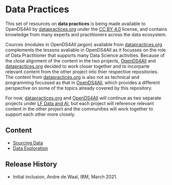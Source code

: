 # Data Practices

This set of resources on **data practices** is being made available to OpenDS4All by [datapractices.org](https://datapractices.org) under the 
[CC BY 4.0](https://creativecommons.org/licenses/by/4.0/) license, and contains
knowledge from many experts and practitioners across the data ecosystem. 

Cources (modules in OpenDS4All jargon) available from [datapractices.org](https://datapractices.org) complements the lessons avaliable in OpenDS4All as it focusses on the role of Data Practitioner that supports many Data Science activities. Because of the close alignment of the content in the two projects, [OpenDS4All](https://github.com/odpi/OpenDS4All) and [datapractices.org](https://datapractices.org/) decided to work closer together and to incorparte relevant content from the other project into thier respective repositories. The content from [datapractices.org](https://datapractices.org) is also not as technical and programming focussed as that in [OpenDS4All](https://github.com/odpi/OpenDS4All), which provides a different perspective on some of the topics already covered by this repository. 

For now, [datapractices.org](https://datapractices.org) and [OpenDS4All](https://github.com/odpi/OpenDS4All) will continue as two separate projects under [LF Data and AI](https://lfaidata.foundation/about/join/), but each project will reference relevant content in the other project and the communities will work together to support each other more closely.

## Content

* [Sourcing Data](https://datapractices.org/courseware/1_2.html)
* [Data Exploration](https://datapractices.org/courseware/1_4.html)

## Release History

* Initial inclusion, Andre de Waal, IBM, March 2021.

